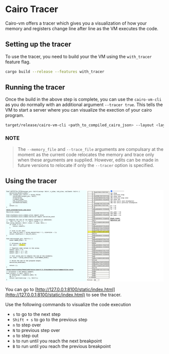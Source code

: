 # Cairo Tracer

Cairo-vm offers a tracer which gives you a visualization of how your memory and registers change line after line as the VM executes the code.

## Setting up the tracer

To use the tracer, you need to build your the VM using the `with_tracer` feature flag.

```bash
cargo build --release --features with_tracer
```

## Running the tracer

Once the build in the above step is complete, you can use the `cairo-vm-cli` as you do normally with an additional argument `--tracer true`. This tells the VM to start a server where you can visualize the exection of your cairo program.

```bash
target/release/cairo-vm-cli <path_to_compiled_cairo_json> --layout <layout> --memory_file <path_to_store_memory_binary> --trace_file <path_to_store_tracer_binary> --tracer true
```

### NOTE
> The `--memory_file` and `--trace_file` arguments are compulsary at the moment as the current code relocates the memory and trace only when these arguments are supplied. However, edits can be made in future versions to relocate if only the `--tracer` option is specified.


## Using the tracer

![tracer](tracer.png)

You can go to [http://127.0.0.1:8100/static/index.html](http://127.0.0.1:8100/static/index.html) to see the tracer.

Use the following commands to visualize the code execution

- `s` to go to the next step
- `Shift + s` to go to the previous step
- `n` to step over
- `N` to previous step over
- `o` to step out
- `b` to run until you reach the next breakpoint
- `B` to run until you reach the previous breakpoint
